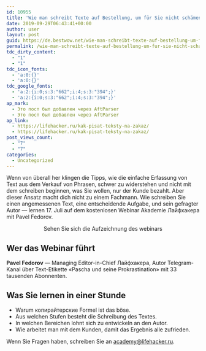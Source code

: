 ```yaml
---
id: 10955
title: 'Wie man schreibt Texte auf Bestellung, um für Sie nicht schämen: kostenloses Webinar'
date: 2019-09-29T06:43:41+00:00
author: user
layout: post
guid: https://de.bestwow.net/wie-man-schreibt-texte-auf-bestellung-um-fur-sie-nicht-schamen-kostenloses-webinar/
permalink: /wie-man-schreibt-texte-auf-bestellung-um-fur-sie-nicht-schamen-kostenloses-webinar/
tdc_dirty_content:
  - "1"
  - "1"
tdc_icon_fonts:
  - 'a:0:{}'
  - 'a:0:{}'
tdc_google_fonts:
  - 'a:2:{i:0;s:3:"662";i:4;s:3:"394";}'
  - 'a:2:{i:0;s:3:"662";i:4;s:3:"394";}'
ap_mark:
  - Это пост был добавлен через AftParser
  - Это пост был добавлен через AftParser
ap_link:
  - https://lifehacker.ru/kak-pisat-teksty-na-zakaz/
  - https://lifehacker.ru/kak-pisat-teksty-na-zakaz/
post_views_count:
  - "7"
  - "7"
categories:
  - Uncategorized
---
```

Wenn von überall her klingen die Tipps, wie die einfache Erfassung von Text aus dem Verkauf von Phrasen, schwer zu widerstehen und nicht mit dem schreiben beginnen, was Sie wollen, nur der Kunde bezahlt. Aber dieser Ansatz macht dich nicht zu einem Fachmann. Wie schreiben Sie einen angemessenen Text, eine entscheidende Aufgabe, und sein gefragter Autor — lernen 17. Juli auf dem kostenlosen Webinar Akademie Лайфхакера mit Pavel Fedorov.

<p style="text-align: center">
  <span>Sehen Sie sich die Aufzeichnung des webinars</span>
</p>

## Wer das Webinar führt

**Pavel Fedorov** — Managing Editor-in-Chief Лайфхакера, Autor Telegram-Kanal über Text-Etikette «Pascha und seine Prokrastination» mit 33 tausenden Abonnenten.

## Was Sie lernen in einer Stunde

  * Warum копирайтерские Formel ist das böse.
  * Aus welchen Stufen besteht die Schreibung des Textes.
  * In welchen Bereichen lohnt sich zu entwickeln an den Autor.
  * Wie arbeitet man mit dem Kunden, damit das Ergebnis alle zufrieden.

Wenn Sie Fragen haben, schreiben Sie an academy@lifehacker.ru.